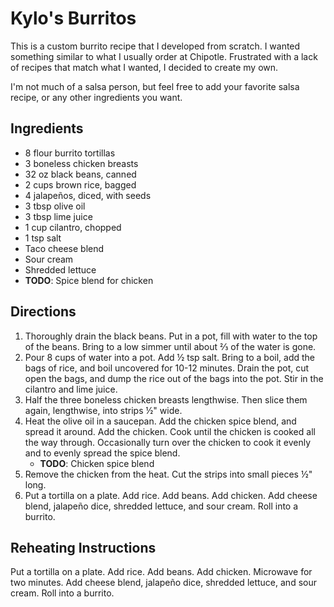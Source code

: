 Kylo's Burritos
===============

This is a custom burrito recipe that I developed from scratch. I wanted
something similar to what I usually order at Chipotle. Frustrated with a lack
of recipes that match what I wanted, I decided to create my own.

I'm not much of a salsa person, but feel free to add your favorite salsa
recipe, or any other ingredients you want.

Ingredients
-----------

* 8 flour burrito tortillas
* 3 boneless chicken breasts
* 32 oz black beans, canned
* 2 cups brown rice, bagged
* 4 jalape&#241;os, diced, with seeds
* 3 tbsp olive oil
* 3 tbsp lime juice
* 1 cup cilantro, chopped
* 1 tsp salt
* Taco cheese blend
* Sour cream
* Shredded lettuce
* **TODO**: Spice blend for chicken

Directions
----------

1. Thoroughly drain the black beans. Put in a pot, fill with water to the
   top of the beans. Bring to a low simmer until about &#8532; of the water
   is gone.
2. Pour 8 cups of water into a pot. Add &#189; tsp salt. Bring to a boil, add
   the bags of rice, and boil uncovered for 10-12 minutes. Drain the pot, cut
   open the bags, and dump the rice out of the bags into the pot. Stir in the
   cilantro and lime juice.
3. Half the three boneless chicken breasts lengthwise. Then slice them again,
   lengthwise, into strips &#189;" wide.
4. Heat the olive oil in a saucepan. Add the chicken spice blend, and spread it
   around. Add the chicken. Cook until the chicken is cooked all the way
   through. Occasionally turn over the chicken to cook it evenly and to evenly
   spread the spice blend.
   - **TODO**: Chicken spice blend
5. Remove the chicken from the heat. Cut the strips into small pieces &#189;"
   long.
6. Put a tortilla on a plate. Add rice. Add beans. Add chicken. Add cheese
   blend, jalape&#241;o dice, shredded lettuce, and sour cream. Roll into a
   burrito.

Reheating Instructions
----------------------

Put a tortilla on a plate. Add rice. Add beans. Add chicken. Microwave for two
minutes. Add cheese blend, jalape&#241;o dice, shredded lettuce, and sour
cream. Roll into a burrito.

